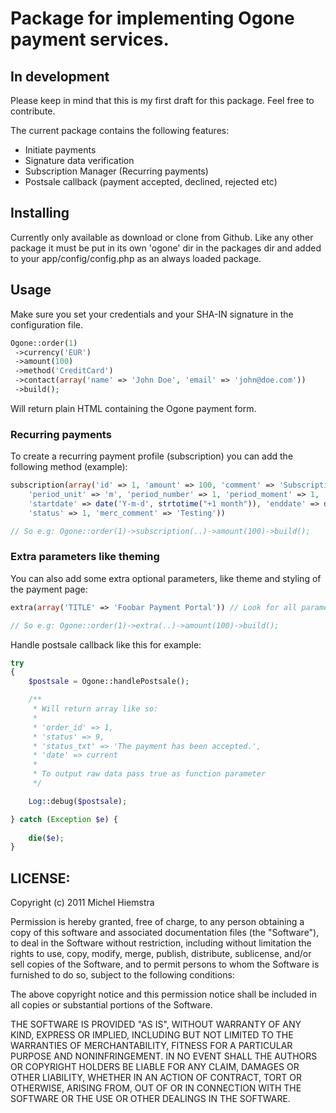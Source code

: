 # Package for implementing Ogone payment services.

## In development
Please keep in mind that this is my first draft for this package. Feel free to contribute.

The current package contains the following features:

*	Initiate payments
*	Signature data verification
*	Subscription Manager (Recurring payments)
*	Postsale callback (payment accepted, declined, rejected etc)

## Installing

Currently only available as download or clone from Github. Like any other package it must be put in its own 'ogone' dir in the packages dir and added to your app/config/config.php as an always loaded package.

## Usage

Make sure you set your credentials and your SHA-IN signature in the configuration file.

```php
Ogone::order(1)
 ->currency('EUR')
 ->amount(100)
 ->method('CreditCard')
 ->contact(array('name' => 'John Doe', 'email' => 'john@doe.com'))
 ->build();
```

Will return plain HTML containing the Ogone payment form.

### Recurring payments

To create a recurring payment profile (subscription) you can add the following method (example):

```php
subscription(array('id' => 1, 'amount' => 100, 'comment' => 'Subscription for Magazine',
	'period_unit' => 'm', 'period_number' => 1, 'period_moment' => 1,
	'startdate' => date('Y-m-d', strtotime("+1 month")), 'enddate' => date('Y-m-d', strtotime("+12 months")),
	'status' => 1, 'merc_comment' => 'Testing'))

// So e.g: Ogone::order(1)->subscription(..)->amount(100)->build();
```

### Extra parameters like theming

You can also add some extra optional parameters, like theme and styling of the payment page:

```php
extra(array('TITLE' => 'Foobar Payment Portal')) // Look for all parameters in the ogone.php class $extra_params

// So e.g: Ogone::order(1)->extra(..)->amount(100)->build();
```

Handle postsale callback like this for example:

```php
try 
{
	$postsale = Ogone::handlePostsale();

	/**
	 * Will return array like so:
	 *
	 * 'order_id' => 1,
	 * 'status' => 9,
	 * 'status_txt' => 'The payment has been accepted.',
	 * 'date' => current
	 *
	 * To output raw data pass true as function parameter
	 */

	Log::debug($postsale);

} catch (Exception $e) {
	
	die($e);
}
```


## LICENSE: 

Copyright (c) 2011 Michel Hiemstra

Permission is hereby granted, free of charge, to any person obtaining a copy of this software and associated documentation files (the "Software"), to deal in the Software without restriction, including without limitation the rights to use, copy, modify, merge, publish, distribute, sublicense, and/or sell copies of the Software, and to permit persons to whom the Software is furnished to do so, subject to the following conditions:

The above copyright notice and this permission notice shall be included in all copies or substantial portions of the Software.

THE SOFTWARE IS PROVIDED "AS IS", WITHOUT WARRANTY OF ANY KIND, EXPRESS OR IMPLIED, INCLUDING BUT NOT LIMITED TO THE WARRANTIES OF MERCHANTABILITY, FITNESS FOR A PARTICULAR PURPOSE AND NONINFRINGEMENT. IN NO EVENT SHALL THE AUTHORS OR COPYRIGHT HOLDERS BE LIABLE FOR ANY CLAIM, DAMAGES OR OTHER LIABILITY, WHETHER IN AN ACTION OF CONTRACT, TORT OR OTHERWISE, ARISING FROM, OUT OF OR IN CONNECTION WITH THE SOFTWARE OR THE USE OR OTHER DEALINGS IN THE SOFTWARE.